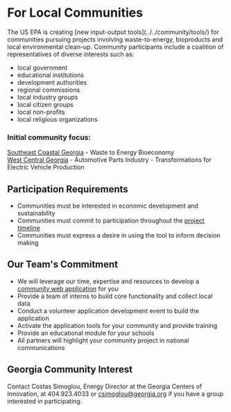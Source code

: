 # For Local Communities

<!--
We're looking to bring on board 2-3 local <span style="display:none" class="georgia">Georgia</span> communities. 
-->The US EPA is creating [new input-output tools](../../community/tools/) for communities pursuing projects involving waste-to-energy, bioproducts and local environmental clean-up. Community participants include a coalition of representatives of diverse interests such as:

- local government
- educational institutions
- development authorities
- regional commissions
- local industry groups
- local citizen groups
- local non-profits   
- local religious organizations

### Initial community focus:  

[Southeast Coastal Georgia](../../localsite/info/#regiontitle=Southeast+Coastal+Georgia&geo=US13001,US13005,US13127,US13161,US13229,US13305&lat=31.1891&lon=-81.4979&go=bioeconomy) - Waste to Energy Bioeconomy  
[West Central Georgia](../../localsite/info/#regiontitle=West+Central+Georgia&geo=US13045,US13077,US13143,US13145,US13149,US13199,US13223,US13233,US13263,US13285,US01111,US01017&lat=33.0362&lon=-85.0322&go=parts) - Automotive Parts Industry -  Transformations for Electric Vehicle Production 

## Participation Requirements
- Communities must be interested in economic development and sustainability
- Communities must commit to participation throughout the [project timeline](../about/index.html#Timeline)
- Communities must express a desire in using the tool to inform decision making

## Our Team's Commitment
- We will leverage our time, expertise and resources to develop a [community web application](../projects) for you
- Provide a team of interns to build core functionality and collect local data
- Conduct a volunteer application development event to build the application
- Activate the application tools for your community and provide training
- Provide an educational module for your schools 
- All partners will highlight your community project in national communications


## Georgia Community Interest
Contact Costas Simoglou, Energy Director at the Georgia Centers of Innovation, at 404.923.4033 or csimoglou@georgia.org if you have a group interested in participating.
